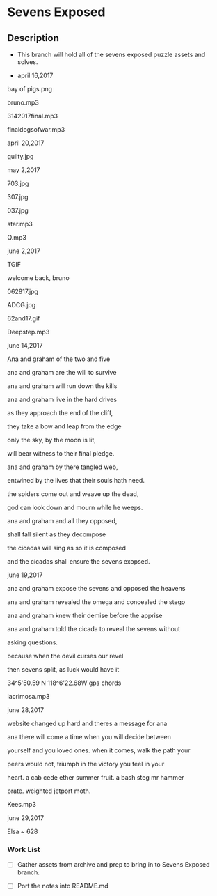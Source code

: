 # Sevens Exposed

## Description 
 - This branch will hold all of the sevens exposed puzzle assets and solves.

 - april 16,2017



bay of pigs.png



bruno.mp3

3142017final.mp3

finaldogsofwar.mp3



april 20,2017



guilty.jpg



may 2,2017



703.jpg

307.jpg

037.jpg



star.mp3

Q.mp3



june 2,2017 

TGIF

welcome back, bruno



062817.jpg

ADCG.jpg

62and17.gif

Deepstep.mp3



june 14,2017



Ana and graham of the two and five

ana and graham are the will to survive

ana and graham will run down the kills

ana and graham live in the hard drives

as they approach the end of the cliff,

they take a bow and leap from the edge

only the sky, by the moon is lit,

will bear witness to their final pledge.

ana and graham by there tangled web,

entwined by the lives that their souls hath need. 

the spiders come out and weave up the dead,

god can look down and mourn while he weeps.

ana and graham and all they opposed,

shall fall silent as they decompose

the cicadas will sing as so it is composed

and the cicadas shall ensure the sevens exopsed.



june 19,2017



ana and graham expose the sevens and opposed the heavens

ana and graham revealed the omega and concealed the stego

ana and graham knew their demise before the apprise

ana and graham told the cicada to reveal the sevens without

asking questions.

because when the devil curses our revel

then sevens split, as luck would have it



34^5'50.59 N  118^6'22.68W  gps chords



lacrimosa.mp3



june 28,2017

website changed up hard and theres a message for ana



ana there will come a time when you will decide between

yourself and you loved ones. when it comes,  walk the path your

peers would not, triumph in the victory you feel in your

heart. a cab cede ether summer fruit. a bash steg mr hammer

prate. weighted jetport moth.



Kees.mp3 



june 29,2017



Elsa ~ 628

### Work List
- [ ] Gather assets from archive and prep to bring in to Sevens Exposed branch.
- [ ] Port the notes into README.md

